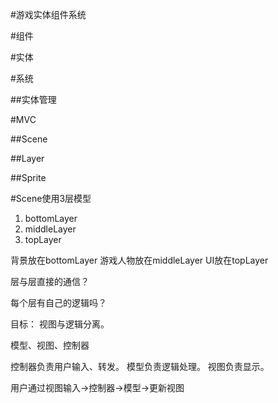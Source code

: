 #游戏实体组件系统

#组件

#实体

#系统

##实体管理

#MVC

##Scene

##Layer

##Sprite

#Scene使用3层模型

1. bottomLayer
2. middleLayer
3. topLayer

背景放在bottomLayer
游戏人物放在middleLayer
UI放在topLayer

层与层直接的通信？

每个层有自己的逻辑吗？

目标： 视图与逻辑分离。

模型、视图、控制器

控制器负责用户输入、转发。
模型负责逻辑处理。
视图负责显示。

用户通过视图输入->控制器->模型->更新视图

